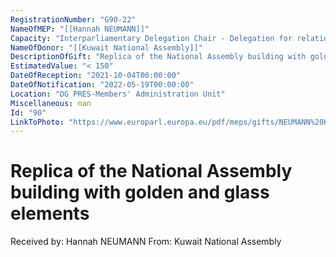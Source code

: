 ```yaml
---
RegistrationNumber: "G90-22"
NameOfMEP: "[[Hannah NEUMANN]]"
Capacity: "Interparliamentary Delegation Chair - Delegation for relations with the Arab Peninsula"
NameOfDonor: "[[Kuwait National Assembly]]"
DescriptionOfGift: "Replica of the National Assembly building with golden and glass elements"
EstimatedValue: "< 150"
DateOfReception: "2021-10-04T00:00:00"
DateOfNotification: "2022-05-19T00:00:00"
Location: "DG PRES-Members' Administration Unit"
Miscellaneous: nan
Id: "90"
LinkToPhoto: "https://www.europarl.europa.eu/pdf/meps/gifts/NEUMANN%20Hannah_G90-22.jpg#"
---
```


# Replica of the National Assembly building with golden and glass elements

Received by: Hannah NEUMANN
From: Kuwait National Assembly
